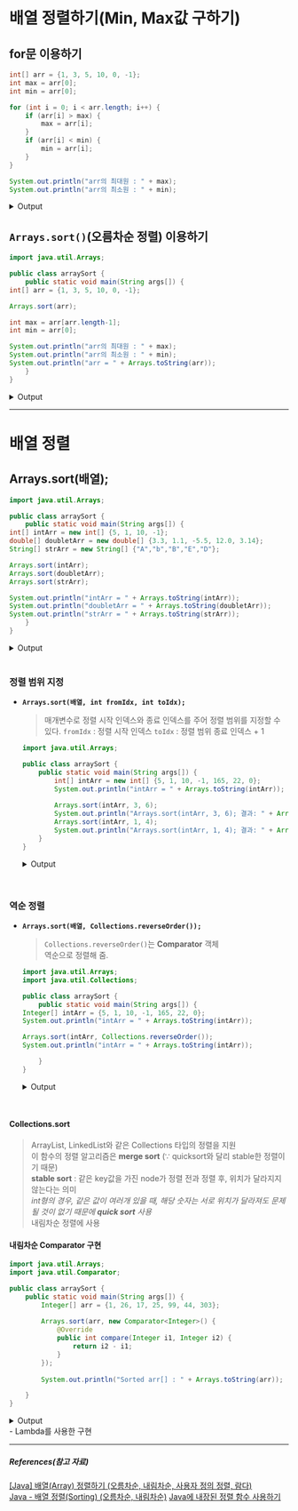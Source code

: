 # 배열 정렬하기(Min, Max값 구하기)

## for문 이용하기
```java
int[] arr = {1, 3, 5, 10, 0, -1};
int max = arr[0];
int min = arr[0];

for (int i = 0; i < arr.length; i++) {
    if (arr[i] > max) {
        max = arr[i];
    }
    if (arr[i] < min) {
        min = arr[i];
    }
}

System.out.println("arr의 최대원 : " + max);
System.out.println("arr의 최소원 : " + min);
```
<details>
  <summary>Output</summary>

  ```
  arr의 최대원 : 10
  arr의 최소원 : -1
  ```
</details>

## `Arrays.sort()`(오름차순 정렬) 이용하기
```java
import java.util.Arrays;

public class arraySort {
    public static void main(String args[]) {
int[] arr = {1, 3, 5, 10, 0, -1};

Arrays.sort(arr);

int max = arr[arr.length-1];
int min = arr[0];

System.out.println("arr의 최대원 : " + max);
System.out.println("arr의 최소원 : " + min);
System.out.println("arr = " + Arrays.toString(arr));
    }
}
```
<details>
  <summary>Output</summary>

  ```
  arr의 최대원 : 10
  arr의 최소원 : -1
  arr = [-1, 0, 1, 3, 5, 10]
  ```
</details>

---
# 배열 정렬

## Arrays.sort(배열);
```java
import java.util.Arrays;

public class arraySort {
    public static void main(String args[]) {
int[] intArr = new int[] {5, 1, 10, -1};                     
double[] doubletArr = new double[] {3.3, 1.1, -5.5, 12.0, 3.14}; 
String[] strArr = new String[] {"A","b","B","E","D"};

Arrays.sort(intArr);            
Arrays.sort(doubletArr);    
Arrays.sort(strArr);

System.out.println("intArr = " + Arrays.toString(intArr));
System.out.println("doubletArr = " + Arrays.toString(doubletArr));
System.out.println("strArr = " + Arrays.toString(strArr));
    }
}
```
<details>
  <summary>Output</summary>

  ```
  intArr = [-1, 1, 5, 10]
  doubletArr = [-5.5, 1.1, 3.14, 3.3, 12.0]
  strArr = [A, B, D, E, b]
  ```
</details>
<br>

### 정렬 범위 지정
- **`Arrays.sort(배열, int fromIdx, int toIdx);`**
  > 매개변수로 정렬 시작 인덱스와 종료 인덱스를 주어 정렬 범위를 지정할 수 있다.
  > `fromIdx` : 정렬 시작 인덱스
  > `toIdx` : 정렬 범위 종료 인덱스 + 1

  ```java
  import java.util.Arrays;
  
  public class arraySort {
      public static void main(String args[]) {
          int[] intArr = new int[] {5, 1, 10, -1, 165, 22, 0};        
          System.out.println("intArr = " + Arrays.toString(intArr));
          
          Arrays.sort(intArr, 3, 6);    
          System.out.println("Arrays.sort(intArr, 3, 6); 결과: " + Arrays.toString(intArr));
          Arrays.sort(intArr, 1, 4);    
          System.out.println("Arrays.sort(intArr, 1, 4); 결과: " + Arrays.toString(intArr));
      }
  }
  ```
  <details>
    <summary>Output</summary>

    ```
    intArr = [5, 1, 10, -1, 165, 22, 0]
    Arrays.sort(intArr, 3, 6); 결과: [5, 1, 10, -1, 22, 165, 0]
    Arrays.sort(intArr, 1, 4); 결과: [5, -1, 1, 10, 22, 165, 0]
    ```
    
	</details>
 <br>

### 역순 정렬
- **`Arrays.sort(배열, Collections.reverseOrder());`**
  > `Collections.reverseOrder()`는 **Comparator** 객체  
  > 역순으로 정렬해 줌.


  ```java
  import java.util.Arrays;
  import java.util.Collections;
  
  public class arraySort {
      public static void main(String args[]) {
  Integer[] intArr = {5, 1, 10, -1, 165, 22, 0};        
  System.out.println("intArr = " + Arrays.toString(intArr));
  
  Arrays.sort(intArr, Collections.reverseOrder());    
  System.out.println("intArr = " + Arrays.toString(intArr));
  
      }
  }
  ```
  <details>
    <summary>Output</summary>

    ```
    intArr = [5, 1, 10, -1, 165, 22, 0]
    intArr = [165, 22, 10, 5, 1, 0, -1]
    ```
    ***int[]형에서는 에러 발생
    Integer[]형으로 배열 생성해야 사용 가능***
	</details>

<br>

#### Collections.sort
  > ArrayList, LinkedList와 같은 Collections 타입의 정렬을 지원  
  > 이 함수의 정렬 알고리즘은 **merge sort** (∵ quicksort와 달리 stable한 정렬이기 때문)  
  > **stable sort** : 같은 key값을 가진 node가 정렬 전과 정렬 후, 위치가 달라지지 않는다는 의미  
    *int형의 경우, 같은 값이 여러개 있을 때, 해당 숫자는 서로 위치가 달라져도 문제될 것이 없기 때문에 **quick sort** 사용*  
  > 내림차순 정렬에 사용


#### 내림차순 Comparator 구현
```java
import java.util.Arrays;
import java.util.Comparator;

public class arraySort {
    public static void main(String args[]) {
        Integer[] arr = {1, 26, 17, 25, 99, 44, 303};
        
        Arrays.sort(arr, new Comparator<Integer>() {
            @Override
            public int compare(Integer i1, Integer i2) {
                return i2 - i1;
            }
        });
        
        System.out.println("Sorted arr[] : " + Arrays.toString(arr));

    }
}
```
<details>
  <summary>Output</summary>

  ```
  Sorted arr[] : [303, 99, 44, 26, 25, 17, 1]
  ```
</details>
- Lambda를 사용한 구현

---

##### References(참고 자료)
[[Java] 배열(Array) 정렬하기 (오름차순, 내림차순, 사용자 정의 정렬, 람다)](https://velog.io/@dlzlqlzl/Java-%EB%B0%B0%EC%97%B4-%EC%A0%95%EB%A0%AC%ED%95%98%EA%B8%B0-%EC%98%A4%EB%A6%84%EC%B0%A8%EC%88%9C-%EB%82%B4%EB%A6%BC%EC%B0%A8%EC%88%9C-%EC%82%AC%EC%9A%A9%EC%9E%90-%EC%A0%95%EB%A0%AC)  
[Java - 배열 정렬(Sorting) (오름차순, 내림차순)](https://codechacha.com/ko/java-sorting-array/#google_vignette)
[Java에 내장된 정렬 함수 사용하기](https://yahwang.github.io/posts/61)  
